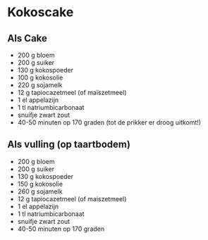 # Kokoscake

## Als Cake

* 200 g bloem
* 200 g suiker
* 130 g kokospoeder
* 100 g kokosolie
* 220 g sojamelk
* 12 g tapiocazetmeel (of maïszetmeel)
* 1 el appelazijn
* 1 tl natriumbicarbonaat
* snuifje zwart zout
* 40-50 minuten op 170 graden (tot de prikker er droog uitkomt!)

## Als vulling (op taartbodem)

* 200 g bloem
* 200 g suiker
* 130 g kokospoeder
* 150 g kokosolie
* 260 g sojamelk
* 12 g tapiocazetmeel (of maiszetmeel)
* 1 el appelazijn
* 1 tl natriumbicarbonaat
* snuifje zwart zout
* 40-50 minuten op 170 graden